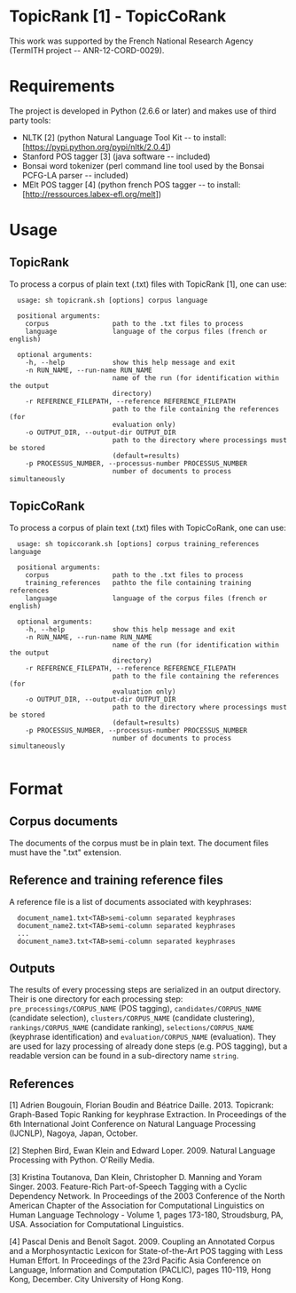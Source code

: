 TopicRank \[1\] - TopicCoRank
===========================================================================

This work was supported by the French National Research Agency (TermITH project
-- ANR-12-CORD-0029).

# Requirements

The project is developed in Python (2.6.6 or later) and makes use of third party
tools:
- NLTK \[2\] (python Natural Language Tool Kit -- to install:
  [https://pypi.python.org/pypi/nltk/2.0.4])
- Stanford POS tagger \[3\] (java software -- included)
- Bonsai word tokenizer (perl command line tool used by the Bonsai PCFG-LA
  parser -- included)
- MElt POS tagger \[4\] (python french POS tagger -- to install:
  [http://ressources.labex-efl.org/melt])

# Usage

## TopicRank

To process a corpus of plain text (.txt) files with TopicRank \[1\], one can
use:
```
  usage: sh topicrank.sh [options] corpus language

  positional arguments:
    corpus                path to the .txt files to process
    language              language of the corpus files (french or english)

  optional arguments:
    -h, --help            show this help message and exit
    -n RUN_NAME, --run-name RUN_NAME
                          name of the run (for identification within the output
                          directory)
    -r REFERENCE_FILEPATH, --reference REFERENCE_FILEPATH
                          path to the file containing the references (for
                          evaluation only)
    -o OUTPUT_DIR, --output-dir OUTPUT_DIR
                          path to the directory where processings must be stored
                          (default=results)
    -p PROCESSUS_NUMBER, --processus-number PROCESSUS_NUMBER
                          number of documents to process simultaneously
```

## TopicCoRank

To process a corpus of plain text (.txt) files with TopicCoRank, one can use:
```
  usage: sh topiccorank.sh [options] corpus training_references language

  positional arguments:
    corpus                path to the .txt files to process
    training_references   pathto the file containing training references
    language              language of the corpus files (french or english)

  optional arguments:
    -h, --help            show this help message and exit
    -n RUN_NAME, --run-name RUN_NAME
                          name of the run (for identification within the output
                          directory)
    -r REFERENCE_FILEPATH, --reference REFERENCE_FILEPATH
                          path to the file containing the references (for
                          evaluation only)
    -o OUTPUT_DIR, --output-dir OUTPUT_DIR
                          path to the directory where processings must be stored
                          (default=results)
    -p PROCESSUS_NUMBER, --processus-number PROCESSUS_NUMBER
                          number of documents to process simultaneously
  
```

# Format

## Corpus documents

The documents of the corpus must be in plain text. The document files must have
the ".txt" extension.

## Reference and training reference files

A reference file is a list of documents associated with keyphrases:
```
  document_name1.txt<TAB>semi-column separated keyphrases
  document_name2.txt<TAB>semi-column separated keyphrases
  ...
  document_name3.txt<TAB>semi-column separated keyphrases
```

## Outputs

The results of every processing steps are serialized in an output directory.
Their is one directory for each processing step: `pre_processings/CORPUS_NAME`
(POS tagging), `candidates/CORPUS_NAME` (candidate selection),
`clusters/CORPUS_NAME` (candidate clustering), `rankings/CORPUS_NAME` (candidate
ranking), `selections/CORPUS_NAME` (keyphrase identification) and
`evaluation/CORPUS_NAME` (evaluation). They are used for lazy processing of
already done steps (e.g. POS tagging), but a readable version can be found in a
sub-directory name `string`.

References
----------

[1] Adrien Bougouin, Florian Boudin and Béatrice Daille. 2013. Topicrank:
Graph-Based Topic Ranking for keyphrase Extraction. In Proceedings of the
6th International Joint Conference on Natural Language Processing (IJCNLP),
Nagoya, Japan, October.

[2] Stephen Bird, Ewan Klein and Edward Loper. 2009. Natural Language
Processing with Python. O'Reilly Media.

[3] Kristina Toutanova, Dan Klein, Christopher D. Manning and Yoram Singer.
2003. Feature-Rich Part-of-Speech Tagging with a Cyclic Dependency Network.
In Proceedings of the 2003 Conference of the North American Chapter of the
Association for Computational Linguistics on Human Language
Technology - Volume 1, pages 173-180, Stroudsburg, PA, USA. Association for
Computational Linguistics.

[4] Pascal Denis and Benoît Sagot. 2009. Coupling an Annotated Corpus and a
Morphosyntactic Lexicon for State-of-the-Art POS tagging with Less Human
Effort. In Proceedings of the 23rd Pacific Asia Conference on Language,
Information and Computation (PACLIC), pages 110-119, Hong Kong, December.
City University of Hong Kong.

